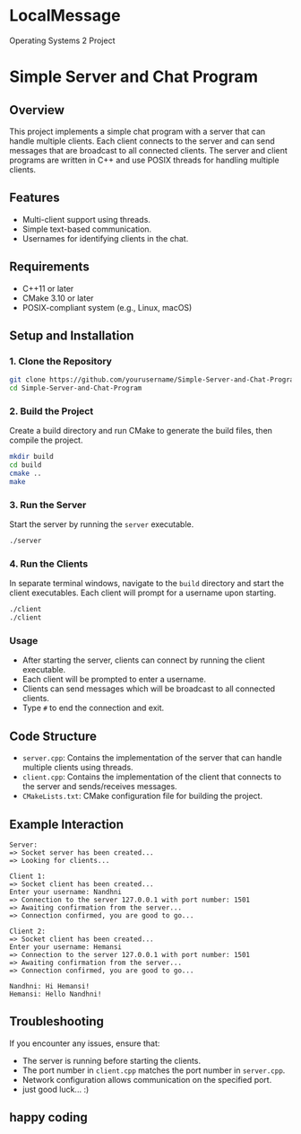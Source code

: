 # LocalMessage
Operating Systems 2 Project

# Simple Server and Chat Program

## Overview
This project implements a simple chat program with a server that can handle multiple clients. Each client connects to the server and can send messages that are broadcast to all connected clients. The server and client programs are written in C++ and use POSIX threads for handling multiple clients.

## Features
- Multi-client support using threads.
- Simple text-based communication.
- Usernames for identifying clients in the chat.

## Requirements
- C++11 or later
- CMake 3.10 or later
- POSIX-compliant system (e.g., Linux, macOS)

## Setup and Installation

### 1. Clone the Repository
```bash
git clone https://github.com/yourusername/Simple-Server-and-Chat-Program.git
cd Simple-Server-and-Chat-Program
```

### 2. Build the Project
Create a build directory and run CMake to generate the build files, then compile the project.

```bash
mkdir build
cd build
cmake ..
make
```

### 3. Run the Server
Start the server by running the `server` executable.

```bash
./server
```

### 4. Run the Clients
In separate terminal windows, navigate to the `build` directory and start the client executables. Each client will prompt for a username upon starting.

```bash
./client
./client
```

### Usage
- After starting the server, clients can connect by running the client executable.
- Each client will be prompted to enter a username.
- Clients can send messages which will be broadcast to all connected clients.
- Type `#` to end the connection and exit.

## Code Structure
- `server.cpp`: Contains the implementation of the server that can handle multiple clients using threads.
- `client.cpp`: Contains the implementation of the client that connects to the server and sends/receives messages.
- `CMakeLists.txt`: CMake configuration file for building the project.

## Example Interaction
```plaintext
Server:
=> Socket server has been created...
=> Looking for clients...

Client 1:
=> Socket client has been created...
Enter your username: Nandhni
=> Connection to the server 127.0.0.1 with port number: 1501
=> Awaiting confirmation from the server...
=> Connection confirmed, you are good to go...

Client 2:
=> Socket client has been created...
Enter your username: Hemansi
=> Connection to the server 127.0.0.1 with port number: 1501
=> Awaiting confirmation from the server...
=> Connection confirmed, you are good to go...

Nandhni: Hi Hemansi!
Hemansi: Hello Nandhni!
```

## Troubleshooting
If you encounter any issues, ensure that:
- The server is running before starting the clients.
- The port number in `client.cpp` matches the port number in `server.cpp`.
- Network configuration allows communication on the specified port.
- just good luck... :)

## happy coding
